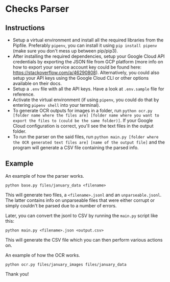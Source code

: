 # Checks Parser

## Instructions

- Setup a virtual environment and install all the required libraries from the Pipfile. Preferably `pipenv`, you can install it using `pip install pipenv` (make sure you don't mess up between pip/pip3).
- After installing the required dependencies, setup your Google Cloud API credentials by exporting the JSON file from GCP platform (more info on how to export your service account key could be found here: https://stackoverflow.com/a/46290808). Alternatively, you could also setup your API keys using the Google Cloud CLI or other options available on their docs.
- Setup a `.env` file with all the API keys. Have a look at `.env.sample` file for reference.
- Activate the virtual environment (if using `pipenv`, you could do that by entering `pipenv shell` into your terminal).
- To generate OCR outputs for images in a folder, run `python ocr.py [folder name where the files are] [folder name where you want to export the files to (could be the same folder)]`. If your Google Cloud configuration is correct, you'll see the text files in the output folder.
- To run the parser on the said files, run `python main.py [folder where the OCR generated text files are] [name of the output file]` and the program will generate a CSV file containing the parsed info.

## Example

An example of how the parser works.

```
python base.py files/january_data <filename>

```

This will generate two files, a `<filename>.jsonl` and an `unparseable.jsonl`. The latter contains info on unparseable files that were either corrupt or simply couldn't be parsed due to a number of errors.

Later, you can convert the jsonl to CSV by running the `main.py` script like this:

```
python main.py <filename>.json <output.csv>
```

This will generate the CSV file which you can then perform various actions on.

An example of how the OCR works.

```
python ocr.py files/january_images files/january_data
```

Thank you!
